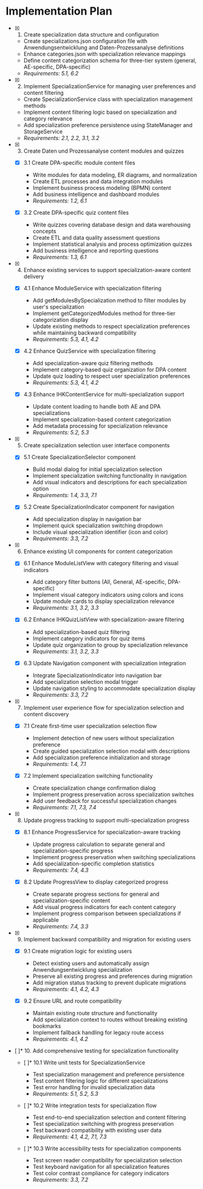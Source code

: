 # Implementation Plan

- [x] 1. Create specialization data structure and configuration
  - Create specializations.json configuration file with Anwendungsentwicklung and Daten-Prozessanalyse definitions
  - Enhance categories.json with specialization relevance mappings
  - Define content categorization schema for three-tier system (general, AE-specific, DPA-specific)
  - _Requirements: 5.1, 6.2_

- [x] 2. Implement SpecializationService for managing user preferences and content filtering
  - Create SpecializationService class with specialization management methods
  - Implement content filtering logic based on specialization and category relevance
  - Add specialization preference persistence using StateManager and StorageService
  - _Requirements: 2.1, 2.2, 3.1, 3.2_

- [x] 3. Create Daten und Prozessanalyse content modules and quizzes

  - [x] 3.1 Create DPA-specific module content files
    - Write modules for data modeling, ER diagrams, and normalization
    - Create ETL processes and data integration modules
    - Implement business process modeling (BPMN) content
    - Add business intelligence and dashboard modules
    - _Requirements: 1.2, 6.1_

  - [x] 3.2 Create DPA-specific quiz content files
    - Write quizzes covering database design and data warehousing concepts
    - Create ETL and data quality assessment questions
    - Implement statistical analysis and process optimization quizzes
    - Add business intelligence and reporting questions
    - _Requirements: 1.3, 6.1_
    
- [x] 4. Enhance existing services to support specialization-aware content delivery



  - [x] 4.1 Enhance ModuleService with specialization filtering



    - Add getModulesBySpecialization method to filter modules by user's specialization
    - Implement getCategorizedModules method for three-tier categorization display
    - Update existing methods to respect specialization preferences while maintaining backward compatibility
    - _Requirements: 5.3, 4.1, 4.2_

  - [x] 4.2 Enhance QuizService with specialization filtering



    - Add specialization-aware quiz filtering methods
    - Implement category-based quiz organization for DPA content
    - Update quiz loading to respect user specialization preferences
    - _Requirements: 5.3, 4.1, 4.2_

  - [x] 4.3 Enhance IHKContentService for multi-specialization support



    - Update content loading to handle both AE and DPA specializations
    - Implement specialization-based content categorization
    - Add metadata processing for specialization relevance
    - _Requirements: 5.2, 5.3_

- [x] 5. Create specialization selection user interface components




  - [x] 5.1 Create SpecializationSelector component


    - Build modal dialog for initial specialization selection
    - Implement specialization switching functionality in navigation
    - Add visual indicators and descriptions for each specialization option
    - _Requirements: 1.4, 3.3, 7.1_

  - [x] 5.2 Create SpecializationIndicator component for navigation




    - Add specialization display in navigation bar
    - Implement quick specialization switching dropdown
    - Include visual specialization identifier (icon and color)
    - _Requirements: 3.3, 7.2_

- [x] 6. Enhance existing UI components for content categorization




  - [x] 6.1 Enhance ModuleListView with category filtering and visual indicators


    - Add category filter buttons (All, General, AE-specific, DPA-specific)
    - Implement visual category indicators using colors and icons
    - Update module cards to display specialization relevance
    - _Requirements: 3.1, 3.2, 3.3_

  - [x] 6.2 Enhance IHKQuizListView with specialization-aware filtering


    - Add specialization-based quiz filtering
    - Implement category indicators for quiz items
    - Update quiz organization to group by specialization relevance
    - _Requirements: 3.1, 3.2, 3.3_

  - [x] 6.3 Update Navigation component with specialization integration


    - Integrate SpecializationIndicator into navigation bar
    - Add specialization selection modal trigger
    - Update navigation styling to accommodate specialization display
    - _Requirements: 3.3, 7.2_

- [x] 7. Implement user experience flow for specialization selection and content discovery




  - [x] 7.1 Create first-time user specialization selection flow




    - Implement detection of new users without specialization preference
    - Create guided specialization selection modal with descriptions
    - Add specialization preference initialization and storage
    - _Requirements: 1.4, 7.1_

  - [x] 7.2 Implement specialization switching functionality







    - Create specialization change confirmation dialog
    - Implement progress preservation across specialization switches
    - Add user feedback for successful specialization changes
    - _Requirements: 7.1, 7.3, 7.4_

- [x] 8. Update progress tracking to support multi-specialization progress



  - [x] 8.1 Enhance ProgressService for specialization-aware tracking


    - Update progress calculation to separate general and specialization-specific progress
    - Implement progress preservation when switching specializations
    - Add specialization-specific completion statistics
    - _Requirements: 7.4, 4.3_

  - [x] 8.2 Update ProgressView to display categorized progress


    - Create separate progress sections for general and specialization-specific content
    - Add visual progress indicators for each content category
    - Implement progress comparison between specializations if applicable
    - _Requirements: 7.4, 3.3_

- [x] 9. Implement backward compatibility and migration for existing users



  - [x] 9.1 Create migration logic for existing users


    - Detect existing users and automatically assign Anwendungsentwicklung specialization
    - Preserve all existing progress and preferences during migration
    - Add migration status tracking to prevent duplicate migrations
    - _Requirements: 4.1, 4.2, 4.3_

  - [x] 9.2 Ensure URL and route compatibility


    - Maintain existing route structure and functionality
    - Add specialization context to routes without breaking existing bookmarks
    - Implement fallback handling for legacy route access
    - _Requirements: 4.1, 4.2_

- [ ]* 10. Add comprehensive testing for specialization functionality
  - [ ]* 10.1 Write unit tests for SpecializationService
    - Test specialization management and preference persistence
    - Test content filtering logic for different specializations
    - Test error handling for invalid specialization data
    - _Requirements: 5.1, 5.2, 5.3_

  - [ ]* 10.2 Write integration tests for specialization flow
    - Test end-to-end specialization selection and content filtering
    - Test specialization switching with progress preservation
    - Test backward compatibility with existing user data
    - _Requirements: 4.1, 4.2, 7.1, 7.3_

  - [ ]* 10.3 Write accessibility tests for specialization components
    - Test screen reader compatibility for specialization selection
    - Test keyboard navigation for all specialization features
    - Test color contrast compliance for category indicators
    - _Requirements: 3.3, 7.2_